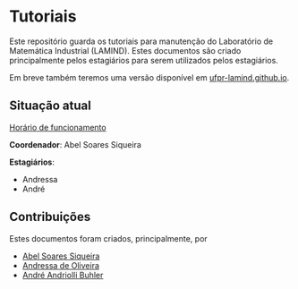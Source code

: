 # Tutoriais

Este repositório guarda os tutoriais para manutenção do
Laboratório de Matemática Industrial (LAMIND).
Estes documentos são criado principalmente pelos estagiários
para serem utilizados pelos estagiários.

Em breve também teremos uma versão disponível em
[ufpr-lamind.github.io](http://ufpr-lamind.github.io).

## Situação atual

[Horário de funcionamento](horario.md)

**Coordenador**: Abel Soares Siqueira

**Estagiários**:
  - Andressa
  - André

## Contribuições

Estes documentos foram criados, principalmente, por
  - [Abel Soares Siqueira](http://github.com/abelsiqueira)
  - [Andressa de Oliveira](http://github.com/andryolivei)
  - [André Andriolli Buhler](http://github.com/andrebuhler)
